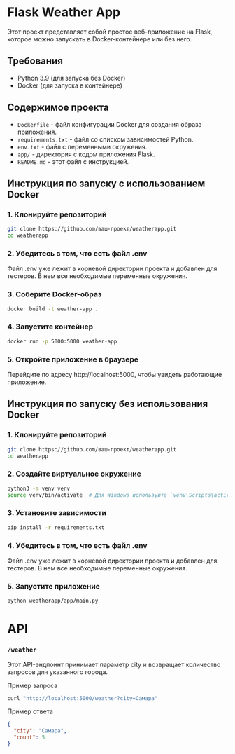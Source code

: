 # Flask Weather App

Этот проект представляет собой простое веб-приложение на Flask, которое можно запускать в Docker-контейнере или без него.

## Требования

- Python 3.9 (для запуска без Docker)
- Docker (для запуска в контейнере)

## Содержимое проекта

- `Dockerfile` - файл конфигурации Docker для создания образа приложения.
- `requirements.txt` - файл со списком зависимостей Python.
- `env.txt` - файл с переменными окружения.
- `app/` - директория с кодом приложения Flask.
- `README.md` - этот файл с инструкцией.

## Инструкция по запуску с использованием Docker

### 1. Клонируйте репозиторий

```bash
git clone https://github.com/ваш-проект/weatherapp.git
cd weatherapp
```

### 2. Убедитесь в том, что есть файл .env

Файл .env уже лежит в корневой директории проекта и добавлен для тестеров. В нем все необходимые переменные окружения.

### 3. Соберите Docker-образ
```bash
docker build -t weather-app .
```
### 4. Запустите контейнер
```bash
docker run -p 5000:5000 weather-app
```
### 5. Откройте приложение в браузере

Перейдите по адресу http://localhost:5000, чтобы увидеть работающие приложение.

## Инструкция по запуску без использования Docker
### 1. Клонируйте репозиторий
```bash
git clone https://github.com/ваш-проект/weatherapp.git
cd weatherapp
```
### 2. Создайте виртуальное окружение
```bash
python3 -m venv venv
source venv/bin/activate  # Для Windows используйте `venv\Scripts\activate.bat`
```
### 3. Установите зависимости
```bash
pip install -r requirements.txt
```
### 4. Убедитесь в том, что есть файл .env

Файл .env уже лежит в корневой директории проекта и добавлен для тестеров. В нем все необходимые переменные окружения.

### 5. Запустите приложение
```bash
python weatherapp/app/main.py
```

# API
### `/weather`

Этот API-эндпоинт принимает параметр city и возвращает количество запросов для указанного города.

Пример запроса
```bash
curl "http://localhost:5000/weather?city=Самара"
```

Пример ответа
```json
{
  "city": "Самара",
  "count": 5
}
```

